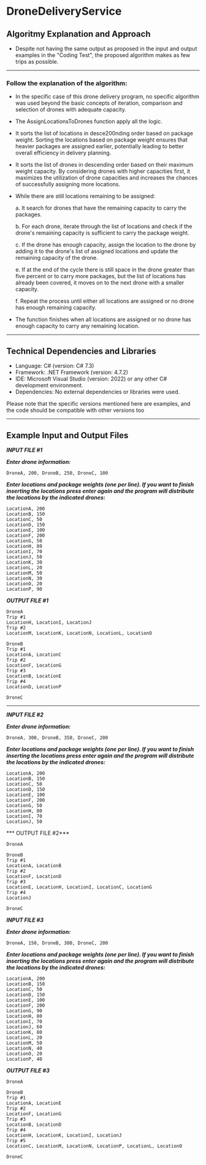 # DroneDeliveryService

## Algoritmy Explanation and Approach

- Despite not having the same output as proposed in the input and output examples in the "Coding Test", the proposed algorithm makes as few trips as possible.

_______________

### Follow the explanation of the algorithm:

- In the specific case of this drone delivery program, no specific algorithm was used beyond the basic concepts of iteration, comparison and selection of drones with adequate capacity.

- The AssignLocationsToDrones function apply all the logic.

- It sorts the list of locations in desce200nding order based on package weight. Sorting the locations based on package weight ensures that heavier packages are assigned earlier, potentially leading to better overall efficiency in delivery planning.

- It sorts the list of drones in descending order based on their maximum weight capacity. By considering drones with higher capacities first, it maximizes the utilization of drone capacities and increases the chances of successfully assigning more locations.

- While there are still locations remaining to be assigned:

	a. It search for drones that have the remaining capacity to carry the packages.

	b. For each drone, iterate through the list of locations and check if the drone's remaining capacity is sufficient to carry the package weight.

	c. If the drone has enough capacity, assign the location to the drone by adding it to the drone's list of assigned locations and update the remaining capacity of the drone.

	e. If at the end of the cycle there is still space in the drone greater than five percent or  to carry more packages, but the list of locations has already been covered, it moves on to the next drone with a smaller capacity.

	f. Repeat the process until either all locations are assigned or no drone has enough remaining capacity.

- The function finishes when all locations are assigned or no drone has enough capacity to carry any remaining location.

_______________

## Technical Dependencies and Libraries

- Language: C# (version: C# 7.3)
- Framework: .NET Framework (version: 4.7.2)
- IDE: Microsoft Visual Studio (version: 2022) or any other C# development environment.
- Dependencies: No external dependencies or libraries were used.

Please note that the specific versions mentioned here are examples, and the code should be compatible with other versions too

_______________

## Example Input and Output Files

***INPUT FILE #1***

***Enter drone information:***
```
DroneA, 200, DroneB, 250, DroneC, 100
```

***Enter locations and package weights (one per line). If you want to finish inserting the locations press enter again and the program will distribute the locations by the indicated drones:***

```
LocationA, 200
LocationB, 150
LocationC, 50
LocationD, 150
LocationE, 100
LocationF, 200
LocationG, 50
LocationH, 80
LocationI, 70
LocationJ, 50
LocationK, 30
LocationL, 20
LocationM, 50
LocationN, 30
LocationO, 20
LocationP, 90
```

***OUTPUT FILE #1*** 
```
DroneA
Trip #1
LocationH, LocationI, LocationJ
Trip #2
LocationM, LocationK, LocationN, LocationL, LocationO

DroneB
Trip #1
LocationA, LocationC
Trip #2
LocationF, LocationG
Trip #3
LocationB, LocationE
Trip #4
LocationD, LocationP

DroneC
```
_______________

***INPUT FILE #2***

***Enter drone information:***
```
DroneA, 300, DroneB, 350, DroneC, 200
```

***Enter locations and package weights (one per line). If you want to finish inserting the locations press enter again and the program will distribute the locations by the indicated drones:***

```
LocationA, 200
LocationB, 150
LocationC, 50
LocationD, 150
LocationE, 100 
LocationF, 200
LocationG, 50 
LocationH, 80
LocationI, 70
LocationJ, 50 
```

*** OUTPUT FILE #2*** 
```
DroneA

DroneB
Trip #1
LocationA, LocationB
Trip #2
LocationF, LocationD
Trip #3
LocationE, LocationH, LocationI, LocationC, LocationG
Trip #4
LocationJ

DroneC
```

***INPUT FILE #3***

***Enter drone information:***
```
DroneA, 150, DroneB, 300, DroneC, 200
```

***Enter locations and package weights (one per line). If you want to finish inserting the locations press enter again and the program will distribute the locations by the indicated drones:***

```
LocationA, 200
LocationB, 150
LocationC, 50
LocationD, 150
LocationE, 100
LocationF, 200
LocationG, 90
LocationH, 80
LocationI, 70
LocationJ, 60
LocationK, 80
LocationL, 20
LocationM, 50
LocationN, 40
LocationO, 20
LocationP, 40
```

***OUTPUT FILE #3*** 
```
DroneA

DroneB
Trip #1
LocationA, LocationE
Trip #2
LocationF, LocationG
Trip #3
LocationB, LocationD
Trip #4
LocationH, LocationK, LocationI, LocationJ
Trip #5
LocationC, LocationM, LocationN, LocationP, LocationL, LocationO

DroneC
```
